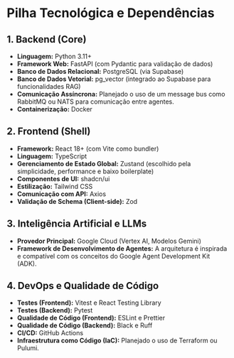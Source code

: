 # Pilha Tecnológica e Dependências

## 1. Backend (Core)

- **Linguagem:** Python 3.11+
- **Framework Web:** FastAPI (com Pydantic para validação de dados)
- **Banco de Dados Relacional:** PostgreSQL (via Supabase)
- **Banco de Dados Vetorial:** pg_vector (integrado ao Supabase para funcionalidades RAG)
- **Comunicação Assíncrona:** Planejado o uso de um message bus como RabbitMQ ou NATS para comunicação entre agentes.
- **Containerização:** Docker

## 2. Frontend (Shell)

- **Framework:** React 18+ (com Vite como bundler)
- **Linguagem:** TypeScript
- **Gerenciamento de Estado Global:** Zustand (escolhido pela simplicidade, performance e baixo boilerplate)
- **Componentes de UI:** shadcn/ui
- **Estilização:** Tailwind CSS
- **Comunicação com API:** Axios
- **Validação de Schema (Client-side):** Zod

## 3. Inteligência Artificial e LLMs

- **Provedor Principal:** Google Cloud (Vertex AI, Modelos Gemini)
- **Framework de Desenvolvimento de Agentes:** A arquitetura é inspirada e compatível com os conceitos do Google Agent Development Kit (ADK).

## 4. DevOps e Qualidade de Código

- **Testes (Frontend):** Vitest e React Testing Library
- **Testes (Backend):** Pytest
- **Qualidade de Código (Frontend):** ESLint e Prettier
- **Qualidade de Código (Backend):** Black e Ruff
- **CI/CD:** GitHub Actions
- **Infraestrutura como Código (IaC):** Planejado o uso de Terraform ou Pulumi.